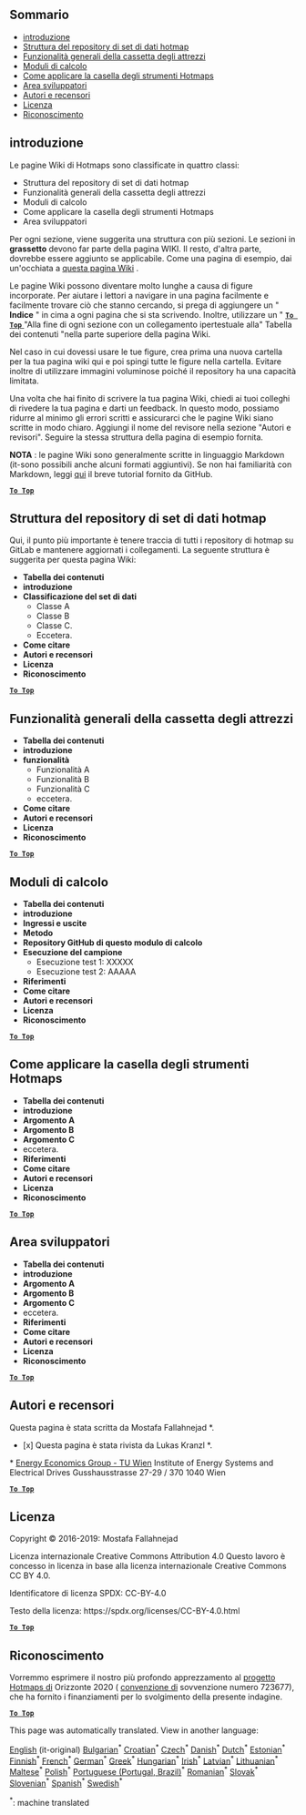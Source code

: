 <h2> Sommario </h2><ul><li> <a href="#Introduction">introduzione</a> </li><li> <a href="#Hotmaps-data-set-repository-structure">Struttura del repository di set di dati hotmap</a> </li><li> <a href="#General-functionalities-of-the-toolbox">Funzionalità generali della cassetta degli attrezzi</a> </li><li> <a href="#Calculation-modules">Moduli di calcolo</a> </li><li> <a href="#How-to-apply-the-Hotmaps-toolbox">Come applicare la casella degli strumenti Hotmaps</a> </li><li> <a href="#Developers-area">Area sviluppatori</a> </li><li> <a href="#authors-and-reviewers">Autori e recensori</a> </li><li> <a href="#license">Licenza</a> </li><li> <a href="#acknowledgement">Riconoscimento</a> </li></ul><h2> introduzione </h2><p> Le pagine Wiki di Hotmaps sono classificate in quattro classi: </p><ul><li> Struttura del repository di set di dati hotmap </li><li> Funzionalità generali della cassetta degli attrezzi </li><li> Moduli di calcolo </li><li> Come applicare la casella degli strumenti Hotmaps </li><li> Area sviluppatori </li></ul><p> Per ogni sezione, viene suggerita una struttura con più sezioni. Le sezioni in <strong>grassetto</strong> devono far parte della pagina WIKI. Il resto, d&#39;altra parte, dovrebbe essere aggiunto se applicabile. Come una pagina di esempio, dai un&#39;occhiata a <a href="https://github.com/HotMaps/hotmaps_wiki/wiki/CM-District-heating-potential-user-defined-thresholds">questa pagina Wiki</a> . </p><p> Le pagine Wiki possono diventare molto lunghe a causa di figure incorporate. Per aiutare i lettori a navigare in una pagina facilmente e facilmente trovare ciò che stanno cercando, si prega di aggiungere un &quot; <strong>Indice</strong> &quot; in cima a ogni pagina che si sta scrivendo. Inoltre, utilizzare un &quot; <ins> <code><strong><a href="#table-of-contents">To Top</a></strong></code> </ins> &quot;Alla fine di ogni sezione con un collegamento ipertestuale alla&quot; Tabella dei contenuti &quot;nella parte superiore della pagina Wiki. </p><p> Nel caso in cui dovessi usare le tue figure, crea prima una nuova cartella per la tua pagina wiki qui e poi spingi tutte le figure nella cartella. Evitare inoltre di utilizzare immagini voluminose poiché il repository ha una capacità limitata. </p><p> Una volta che hai finito di scrivere la tua pagina Wiki, chiedi ai tuoi colleghi di rivedere la tua pagina e darti un feedback. In questo modo, possiamo ridurre al minimo gli errori scritti e assicurarci che le pagine Wiki siano scritte in modo chiaro. Aggiungi il nome del revisore nella sezione &quot;Autori e revisori&quot;. Seguire la stessa struttura della pagina di esempio fornita. </p><p> <strong>NOTA</strong> : le pagine Wiki sono generalmente scritte in linguaggio Markdown (it-sono possibili anche alcuni formati aggiuntivi). Se non hai familiarità con Markdown, leggi <a href="https://guides.github.com/features/mastering-markdown/">qui</a> il breve tutorial fornito da GitHub. </p><p><ins> <code><strong><a href="#table-of-contents">To Top</a></strong></code> </ins> </p><h2> Struttura del repository di set di dati hotmap </h2><p> Qui, il punto più importante è tenere traccia di tutti i repository di hotmap su GitLab e mantenere aggiornati i collegamenti. La seguente struttura è suggerita per questa pagina Wiki: </p><ul><li> <strong>Tabella dei contenuti</strong> </li><li> <strong>introduzione</strong> </li><li> <strong>Classificazione del set di dati</strong> <ul><li> Classe A </li><li> Classe B </li><li> Classe C. </li><li> Eccetera. </li></ul></li><li> <strong>Come citare</strong> </li><li> <strong>Autori e recensori</strong> </li><li> <strong>Licenza</strong> </li><li> <strong>Riconoscimento</strong> </li></ul><p><ins> <code><strong><a href="#table-of-contents">To Top</a></strong></code> </ins> </p><h2> Funzionalità generali della cassetta degli attrezzi </h2><ul><li> <strong>Tabella dei contenuti</strong> </li><li> <strong>introduzione</strong> </li><li> <strong>funzionalità</strong> <ul><li> Funzionalità A </li><li> Funzionalità B </li><li> Funzionalità C </li><li> eccetera. </li></ul></li><li> <strong>Come citare</strong> </li><li> <strong>Autori e recensori</strong> </li><li> <strong>Licenza</strong> </li><li> <strong>Riconoscimento</strong> </li></ul><p><ins> <code><strong><a href="#table-of-contents">To Top</a></strong></code> </ins> </p><h2> Moduli di calcolo </h2><ul><li> <strong>Tabella dei contenuti</strong> </li><li> <strong>introduzione</strong> </li><li> <strong>Ingressi e uscite</strong> </li><li> <strong>Metodo</strong> </li><li> <strong>Repository GitHub di questo modulo di calcolo</strong> </li><li> <strong>Esecuzione del campione</strong> <ul><li> Esecuzione test 1: XXXXX </li><li> Esecuzione test 2: AAAAA </li></ul></li><li> <strong>Riferimenti</strong> </li><li> <strong>Come citare</strong> </li><li> <strong>Autori e recensori</strong> </li><li> <strong>Licenza</strong> </li><li> <strong>Riconoscimento</strong> </li></ul><p><ins> <code><strong><a href="#table-of-contents">To Top</a></strong></code> </ins> </p><h2> Come applicare la casella degli strumenti Hotmaps </h2><ul><li> <strong>Tabella dei contenuti</strong> </li><li> <strong>introduzione</strong> </li><li> <strong>Argomento A</strong> </li><li> <strong>Argomento B</strong> </li><li> <strong>Argomento C</strong> </li><li> eccetera. </li><li> <strong>Riferimenti</strong> </li><li> <strong>Come citare</strong> </li><li> <strong>Autori e recensori</strong> </li><li> <strong>Licenza</strong> </li><li> <strong>Riconoscimento</strong> </li></ul><p><ins> <code><strong><a href="#table-of-contents">To Top</a></strong></code> </ins> </p><h2> Area sviluppatori </h2><ul><li> <strong>Tabella dei contenuti</strong> </li><li> <strong>introduzione</strong> </li><li> <strong>Argomento A</strong> </li><li> <strong>Argomento B</strong> </li><li> <strong>Argomento C</strong> </li><li> eccetera. </li><li> <strong>Riferimenti</strong> </li><li> <strong>Come citare</strong> </li><li> <strong>Autori e recensori</strong> </li><li> <strong>Licenza</strong> </li><li> <strong>Riconoscimento</strong> </li></ul><p><ins> <code><strong><a href="#table-of-contents">To Top</a></strong></code> </ins> </p><h2> Autori e recensori </h2><p> Questa pagina è stata scritta da Mostafa Fallahnejad *. </p><ul><li> [x] Questa pagina è stata rivista da Lukas Kranzl *. </li></ul><p> * <a href="https://eeg.tuwien.ac.at/">Energy Economics Group - TU Wien</a> Institute of Energy Systems and Electrical Drives Gusshausstrasse 27-29 / 370 1040 Wien </p><p><ins> <code><strong><a href="#table-of-contents">To Top</a></strong></code> </ins> </p><h2> Licenza </h2><p> Copyright © 2016-2019: Mostafa Fallahnejad </p><p> Licenza internazionale Creative Commons Attribution 4.0 Questo lavoro è concesso in licenza in base alla licenza internazionale Creative Commons CC BY 4.0. </p><p> Identificatore di licenza SPDX: CC-BY-4.0 </p><p> Testo della licenza: https://spdx.org/licenses/CC-BY-4.0.html </p><p><ins> <code><strong><a href="#table-of-contents">To Top</a></strong></code> </ins> </p><h2> Riconoscimento </h2><p> Vorremmo esprimere il nostro più profondo apprezzamento al <a href="https://www.hotmaps-project.eu">progetto Hotmaps di</a> Orizzonte 2020 ( <a href="https://www.hotmaps-project.eu">convenzione di</a> sovvenzione numero 723677), che ha fornito i finanziamenti per lo svolgimento della presente indagine. </p><p><ins> <code><strong><a href="#table-of-contents">To Top</a></strong></code> </ins> </p>

This page was automatically translated. View in another language:

[English](../en/Guidelines-for-writing-a-Hotmaps-Wiki-page.md) (it-original) [Bulgarian](../bg/Guidelines-for-writing-a-Hotmaps-Wiki-page.md)<sup>\*</sup> [Croatian](../hr/Guidelines-for-writing-a-Hotmaps-Wiki-page.md)<sup>\*</sup> [Czech](../cs/Guidelines-for-writing-a-Hotmaps-Wiki-page.md)<sup>\*</sup> [Danish](../da/Guidelines-for-writing-a-Hotmaps-Wiki-page.md)<sup>\*</sup> [Dutch](../nl/Guidelines-for-writing-a-Hotmaps-Wiki-page.md)<sup>\*</sup> [Estonian](../et/Guidelines-for-writing-a-Hotmaps-Wiki-page.md)<sup>\*</sup> [Finnish](../fi/Guidelines-for-writing-a-Hotmaps-Wiki-page.md)<sup>\*</sup> [French](../fr/Guidelines-for-writing-a-Hotmaps-Wiki-page.md)<sup>\*</sup> [German](../de/Guidelines-for-writing-a-Hotmaps-Wiki-page.md)<sup>\*</sup> [Greek](../el/Guidelines-for-writing-a-Hotmaps-Wiki-page.md)<sup>\*</sup> [Hungarian](../hu/Guidelines-for-writing-a-Hotmaps-Wiki-page.md)<sup>\*</sup> [Irish](../ga/Guidelines-for-writing-a-Hotmaps-Wiki-page.md)<sup>\*</sup>  [Latvian](../lv/Guidelines-for-writing-a-Hotmaps-Wiki-page.md)<sup>\*</sup> [Lithuanian](../lt/Guidelines-for-writing-a-Hotmaps-Wiki-page.md)<sup>\*</sup> [Maltese](../mt/Guidelines-for-writing-a-Hotmaps-Wiki-page.md)<sup>\*</sup> [Polish](../pl/Guidelines-for-writing-a-Hotmaps-Wiki-page.md)<sup>\*</sup> [Portuguese (Portugal, Brazil)](../pt/Guidelines-for-writing-a-Hotmaps-Wiki-page.md)<sup>\*</sup> [Romanian](../ro/Guidelines-for-writing-a-Hotmaps-Wiki-page.md)<sup>\*</sup> [Slovak](../sk/Guidelines-for-writing-a-Hotmaps-Wiki-page.md)<sup>\*</sup> [Slovenian](../sl/Guidelines-for-writing-a-Hotmaps-Wiki-page.md)<sup>\*</sup> [Spanish](../es/Guidelines-for-writing-a-Hotmaps-Wiki-page.md)<sup>\*</sup> [Swedish](../sv/Guidelines-for-writing-a-Hotmaps-Wiki-page.md)<sup>\*</sup> 

<sup>\*</sup>: machine translated
